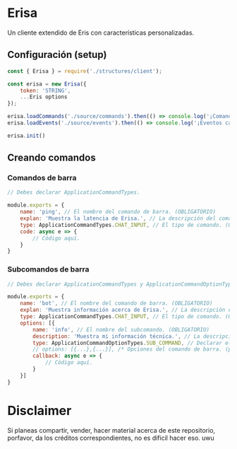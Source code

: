 # Erisa
Un cliente extendido de Eris con características personalizadas.

## Configuración (setup)
```javascript
const { Erisa } = require('./structures/client');

const erisa = new Erisa({
    token: 'STRING',
    ...Eris options
});

erisa.loadCommands('./source/commands').then(() => console.log('¡Comandos cargados!'));
erisa.loadEvents('./source/events').then(() => console.log('¡Eventos cargados!'));

erisa.init()
```

## Creando comandos
### Comandos de barra
```javascript
// Debes declarar ApplicationCommandTypes.

module.exports = {
    name: 'ping', // El nombre del comando de barra. (OBLIGATORIO)
    explan: 'Muestra la latencia de Erisa.', // La descripción del comando de barra. (OBLIGATORIO)
    type: ApplicationCommandTypes.CHAT_INPUT, // El tipo de comando. (OBLIGATORIO)
    code: async e => {
        // Código aquí.
    }
}
```
### Subcomandos de barra
```javascript
// Debes declarar ApplicationCommandTypes y ApplicationCommandOptionTypes.

module.exports = {
    name: 'bot', // El nombre del comando de barra. (OBLIGATORIO)
    explan: 'Muestra información acerca de Erisa.', // La descripción del comando de barra. (OBLIGATORIO)
    type: ApplicationCommandTypes.CHAT_INPUT, // El tipo de comando. (OBLIGATORIO)
    options: [{
        name: 'info', // El nombre del subcomando. (OBLIGATORIO)
        description: 'Muestra mi información técnica.', // La descripción del subcomando de barra. (OBLIGATORIO)
        type: ApplicationCommandOptionTypes.SUB_COMMAND, // Declarar el tipo "subcomando". (OBLIGATORIO)
        // options: [{...},{...}], /* Opciones del comando de barra. (por si se necesitan)
        callback: async e => {
            // Código aquí.
        }
    }]
}
```

# Disclaimer
Si planeas compartir, vender, hacer material acerca de este repositorio, porfavor, da los créditos correspondientes, no es dificil hacer eso. uwu